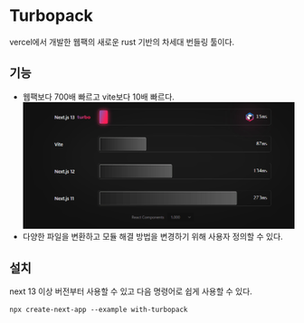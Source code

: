 # Turbopack
vercel에서 개발한 웹팩의 새로운 rust 기반의 차세대 번들링 툴이다.
## 기능
- 웹팩보다 700배 빠르고 vite보다 10배 빠르다.
![사진](/asset/image.png)
- 다양한 파일을 변환하고 모듈 해결 방법을 변경하기 위해 사용자 정의할 수 있다.

## 설치
next 13 이상 버전부터 사용할 수 있고 다음 명령어로 쉽게 사용할 수 있다.
```
npx create-next-app --example with-turbopack
```